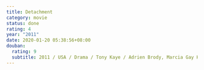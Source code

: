 ```yaml
---
title: Detachment
category: movie
status: done
rating: 4
year: "2011"
date: 2020-01-20 05:38:56+08:00
douban:
  rating: 9
  subtitle: 2011 / USA / Drama / Tony Kaye / Adrien Brody, Marcia Gay Harden
---
```



